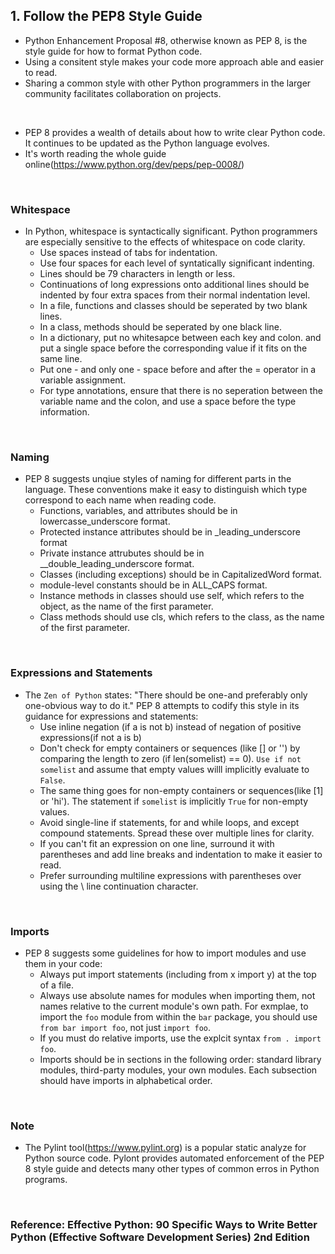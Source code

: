  ## 1. Follow the PEP8 Style Guide
* Python Enhancement Proposal #8, otherwise known as PEP 8, is the style guide for how to format Python code.
* Using a consitent style makes your code more approach able and easier to read.
* Sharing a common style with other Python programmers in the larger community facilitates collaboration on projects.

</br>

* PEP 8 provides a wealth of details about how to write clear Python code. It continues to be updated as the Python language evolves.
* It's worth reading the whole guide online(https://www.python.org/dev/peps/pep-0008/)

</br>

### Whitespace
* In Python, whitespace is syntactically significant. Python programmers are especially sensitive to the effects of whitespace on code clarity.
    * Use spaces instead of tabs for indentation.
    * Use four spaces for each level of syntatically significant indenting.
    * Lines should be 79 characters in length or less.
    * Continuations of long expressions onto additional lines should be indented by four extra spaces from their normal indentation level.
    * In a file, functions and classes should be seperated by two blank lines.
    * In a class, methods should be seperated by one black line.
    * In a dictionary, put no whitesapce between each key and colon. and put a single space before the corresponding value if it fits on the same line.
    * Put one - and only one - space before and after the = operator in a variable assignment.
    * For type annotations, ensure that there is no seperation between the variable name and the colon, and  use a space before the type information.

</br>

### Naming
* PEP 8 suggests unqiue styles of naming for different parts in the language. These conventions make it easy to distinguish which type correspond to each name when reading code.
    * Functions, variables, and attributes should be in lowercasse_underscore format.
    * Protected instance attributes should be in _leading_underscore format
    * Private instance attrubutes should be in __double_leading_underscore format.
    * Classes (including exceptions) should be in CapitalizedWord format.
    * module-level constants should be in ALL_CAPS format.
    * Instance methods in classes should use self, which refers to the object, as the name of the first parameter.
    * Class methods should use cls, which refers to the class, as the name of the first parameter.

</br>

### Expressions and Statements
* The `Zen of Python` states: "There should be one-and preferably only one-obvious way to do it." PEP 8 attempts to codify this style in its guidance for expressions and statements:
    * Use inline negation (if a is not b) instead of negation of positive expressions(if not a is b)
    * Don't check for empty containers or sequences (like [] or '') by comparing the length to zero (if len(somelist) == 0). `Use if not somelist` and assume that empty values willl implicitly evaluate to `False`.
    * The same thing goes for non-empty containers or sequences(like [1] or 'hi'). The statement if `somelist` is implicitly `True` for non-empty values.
    * Avoid single-line if statements, for and while loops, and except compound statements. Spread these over multiple lines for clarity.
    * If you can't fit an expression on one line, surround it with parentheses and add line breaks and indentation to make it easier to read.
    * Prefer surrounding multiline expressions with parentheses over using the \ line continuation character.

</br>

### Imports
* PEP 8 suggests some guidelines for how to import modules and use them in your code:
    * Always put import statements (including from x import y) at the top of a file.
    * Always use absolute names for modules when importing them, not names relative to the current module's own path. For exmplae, to import the `foo` module from within the `bar` package, you should use `from bar import foo`, not just `import foo`.
    * If you must do relative imports, use the explcit syntax `from . import foo`.
    * Imports should be in sections in the following order: standard library modules, third-party modules, your own modules. Each subsection should have imports in alphabetical order.

</br>

### Note
* The Pylint tool(https://www.pylint.org) is a popular static analyze for Python source code. Pylont provides automated enforcement of the PEP 8 style guide and detects many other types of common erros in Python programs.

</br>

### Reference: Effective Python: 90 Specific Ways to Write Better Python (Effective Software Development Series) 2nd Edition
